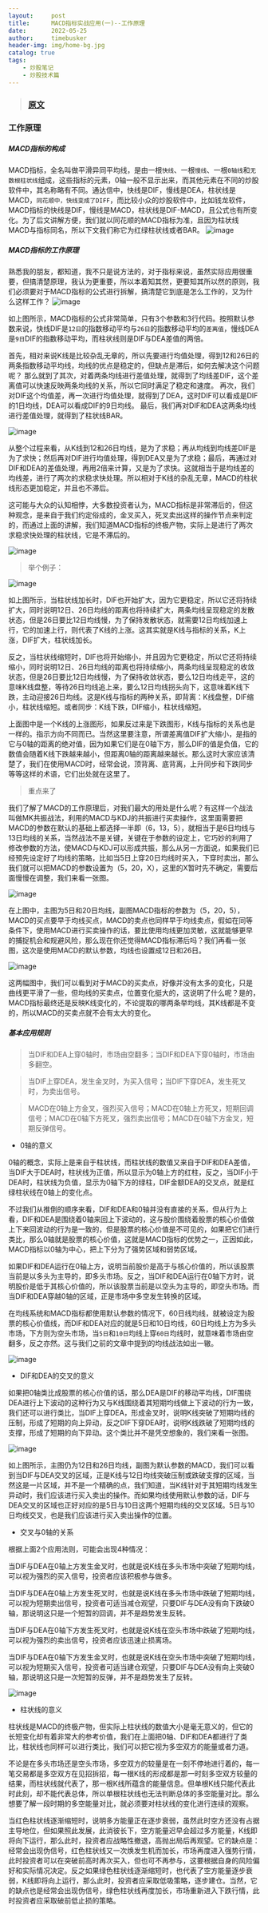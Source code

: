 ```yaml
---
layout:     post
title:      MACD指标实战应用(一)--工作原理
date:       2022-05-25
author:     timebusker
header-img: img/home-bg.jpg
catalog: true
tags:
    - 炒股笔记
    - 炒股技术篇
---  
```


>### [原文](https://zhuanlan.zhihu.com/p/384268548)


### 工作原理
##### MACD指标的构成
MACD指标，全名叫做平滑异同平均线，是由一根`快线`、一根`慢线`、一根`0轴线`和`无数根柱状线`组成，这些指标的元素，0轴一般不显示出来，而其他元素在不同的炒股软件中，其名称略有不同。通达信中，快线是DIF，慢线是DEA，柱状线是MACD，`同花顺中，快线变成了DIFF`，而比较小众的炒股软件中，比如钱龙软件，MACD指标的快线是DIF，慢线是MACD，柱状线是DIF-MACD，且公式也有所变化。为了后文讲解方便，我们就以同花顺的MACD指标为准，且因为柱状线MACD与指标同名，所以下文我们称它为红绿柱状线或者BAR。
![image](/img/gupiao/20220525011357.png)  

##### MACD指标的工作原理
熟悉我的朋友，都知道，我不只是说方法的，对于指标来说，虽然实际应用很重要，但搞清楚原理，我认为更重要，所以本着知其然，更要知其所以然的原则，我们必须要对于MACD指标的公式进行拆解，搞清楚它到底是怎么工作的，又为什么这样工作？
![image](/img/gupiao/20220525011537.png)  

如上图所示，MACD指标的公式非常简单，只有3个参数和3行代码。按照默认参数来说，快线DIF是`12日`的指数移动平均与`26日`的指数移动平均的`差离值`，慢线DEA是`9日`DIF的指数移动平均，而柱状线则是DIF与DEA差值的两倍。

首先，相对来说K线是比较杂乱无章的，所以先要进行均值处理，得到12和26日的两条指数移动平均线，均线的优点是稳定的，但缺点是滞后，如何去解决这个问题呢？
那么就到了其次，对着两条均线进行差值处理，就得到了均线差DIF，这个差离值可以快速反映两条均线的关系，所以它同时满足了稳定和速度。
再次，我们对DIF这个均值差，再一次进行均值处理，就得到了DEA，这时DIF可以看成是DIF的1日均线，DEA可以看成DIF的9日均线。
最后，我们再对DIF和DEA这两条均线进行差值处理，就得到了柱状线BAR。

![image](/img/gupiao/20220525011929.png)  

从整个过程来看，从K线到12和26日均线，是为了求稳；再从均线到均线差DIF是为了求快；然后再对DIF进行均值处理，得到DEA又是为了求稳；最后，再通过对DIF和DEA的差值处理，再用2倍来计算，又是为了求快。这就相当于是均线差的均线差，进行了两次的求稳求快处理。所以相对于K线的杂乱无章，MACD的柱状线形态更加稳定，并且也不滞后。

这可能与大众的认知相悖，大多数投资者认为，MACD指标是非常滞后的，但这种观念，是来自于我们约定俗成的，金叉买入，死叉卖出这样的操作节点来判定的，而通过上面的讲解，我们知道MACD指标的终极产物，实际上是进行了两次求稳求快处理的柱状线，它是不滞后的。

![image](/img/gupiao/20220525012117.png)  

> 举个例子：

![image](/img/gupiao/20220525012203.png)  

如上图所示，当柱状线加长时，DIF也开始扩大，因为它更稳定，所以它还将持续扩大，同时说明12日、26日均线的距离也将持续扩大，两条均线呈现稳定的发散状态，但是26日要比12日均线慢，为了保持发散状态，就需要12日均线加速上行，它的加速上行，则代表了K线的上涨。这其实就是K线与指标的关系，K上涨，DIF扩大，柱状线加长。

反之，当柱状线缩短时，DIF也将开始缩小，并且因为它更稳定，所以它还将持续缩小，同时说明12日、26日均线的距离也将持续缩小，两条均线呈现稳定的收敛状态，但是26日要比12日均线慢，为了保持收敛状态，要么12日均线走平，这的意味K线盘整，等待26日均线追上来，要么12日均线拐头向下，这意味着K线下跌，主动迎接26日均线。这是K线与指标的两种关系，即背离：K线盘整，DIF缩小，柱状线缩短。或者同步：K线下跌，DIF缩小，柱状线缩短。

上面图中是一个K线的上涨图形，如果反过来是下跌图形，K线与指标的关系也是一样的。指示方向不同而已。当然这里要注意，所谓差离值DIF扩大缩小，是指的它与0轴的距离的绝对值，因为如果它们是在0轴下方，那么DIF的值是负值，它的数值会随着K线下跌越来越小，但距离0轴的距离越来越长。那么这时大家应该清楚了，我们在使用MACD时，经常会说，顶背离、底背离，上升同步和下跌同步等等这样的术语，它们出处就在这里了。

> 重点来了

我们了解了MACD的工作原理后，对我们最大的用处是什么呢？有这样一个战法叫做MK共振战法，利用的MACD与KDJ的共振进行买卖操作，这里面需要把MACD的参数在默认的基础上都选择一半即（6，13，5），就相当于是6日均线与13日均线的关系，当然战法不是关键，关键在于参数的设定上，它巧妙的利用了修改参数的方法，使MACD与KDJ可以形成共振，那么从另一方面说，如果我们已经预先设定好了均线的策略，比如当5日上穿20日均线时买入，下穿时卖出，那么我们就可以把MACD的参数设置为（5，20，X），这里的X暂时先不确定，需要后面慢慢在调整，我们来看一张图。

![image](/img/gupiao/20220525013222.png)  

在上图中，主图为5日和20日均线，副图MACD指标的参数为（5，20，5），MACD的买点要早于均线买点，MACD的卖点也同样早于均线卖点，假如在同等条件下，使用MACD进行买卖操作的话，要比使用均线更加灵敏，这就能够更早的捕捉机会和规避风险，那么现在你还觉得MACD指标滞后吗？我们再看一张图，这次是使用MACD的默认参数，均线也设置成12日和26日。

![image](/img/gupiao/20220525013433.png)  

这两幅图中，我们可以看到对于MACD的买卖点，好像并没有太多的变化，只是曲线更平滑了一些，但均线的买卖点，位置变化挺大的，这说明了什么呢？是的，MACD指标最终还是反映K线变化的，不论提取的哪两条举均线，其K线都是不变的，所以MACD的买卖点就不会有太大的变化。

##### 基本应用规则

> 当DIF和DEA上穿0轴时，市场由空翻多；当DIF和DEA下穿0轴时，市场由多翻空。

> 当DIF上穿DEA，发生金叉时，为买入信号；当DIF下穿DEA，发生死叉时，为卖出信号。

> MACD在0轴上方金叉，强烈买入信号；MACD在0轴上方死叉，短期回调信号；MACD在0轴下方死叉，强烈卖出信号；MACD在0轴下方金叉，短期反弹信号。



- 0轴的意义

0轴的概念，实际上是来自于柱状线，而柱状线的数值又来自于DIF和DEA差值，当DIF大于DEA时，柱状线为正值，所以显示为0轴上方的红柱，反之，当DIF小于DEA时，柱状线为负值，显示为0轴下方的绿柱，DIF金额DEA的交叉点，就是红绿柱状线在0轴上的变化点。

不过我们从推倒的顺序来看，DIF和DEA和0轴并没有直接的关系，但从行为上看，DIF和DEA是围绕着0轴来回上下波动的，这与股价围绕着股票的核心价值做上下来回波动的行为是一致的，但是股票的核心价值是不可见的，如果把它们进行类比，那么0轴就是股票的核心价值，这就是MACD指标的优势之一，正因如此，MACD指标以0轴为中心，把上下分为了强势区域和弱势区域。

如果DIF和DEA运行在0轴上方，说明当前股价是高于与核心价值的，所以该股票当前是以多头为主导的，即多头市场。反之，当DIF和DEA运行在0轴下方时，说明股价是低于其核心价值的，所以该股票当前是以空头为主导的，即空头市场。而当DIF和DEA穿越0轴的区域，正是市场中多空发生转换的区域。

在均线系统和MACD指标都使用默认参数的情况下，60日线均线，就被设定为股票的核心价值线，而DIF和DEA对应的就是5日和10日均线，60日均线上方为多头市场，下方则为空头市场，当`5日`和`10日`均线上穿`60日`均线时，就意味着市场由空翻多，反之亦然。这与我们之前的文章中提到的均线战法如出一辙。

![image](/img/gupiao/20220525014252.png)  

- DIF和DEA的交叉的意义

如果把0轴类比成股票的核心价值的话，那么DEA是DIF的移动平均线，DIF围绕DEA进行上下波动的这种行为又与K线围绕着其短期均线做上下波动的行为一致，我们还可以进行类比，当DIF上穿DEA，形成金叉时，说明K线突破了短期均线的压制，形成了短期的向上异动，反之DIF下穿DEA时，说明K线跌破了短期均线的支撑，形成了短期的向下异动。这个类比并不是凭空想象的，我们来看一张图。

![image](/img/gupiao/20220525014500.png)  

如上图所示，主图仍为12日和26日均线，副图为默认参数的MACD，我们可以看到当DIF与DEA交叉的区域，正是K线与12日均线突破压制或跌破支撑的区域，当然这是一片区域，并不是一个精确的点，我们知道，当K线针对于其短期均线发生异动时，我们应该进行买入卖出的操作。而如果均线使用默认参数的话，DIF与DEA交叉的区域也正好对应的是5日与10日这两个短期均线的交叉区域。5日与10日均线交叉，也是我们应该进行买入卖出操作的位置。


- 交叉与0轴的关系

根据上面2个应用法则，可能会出现4种情况：

当DIF与DEA在0轴上方发生金叉时，也就是说K线在多头市场中突破了短期均线，可以视为强烈的买入信号，投资者应该积极参与做多。

当DIF与DEA在0轴上方发生死叉时，也就是说K线在多头市场中跌破了短期均线，可以视为短期卖出信号，投资者可适当减仓观望，只要DIF与DEA没有向下跌破0轴，那说明这只是一个短暂的回调，并不是趋势发生反转。

当DIF与DEA在0轴下方发生死叉时，也就是说K线在空头市场中跌破了短期均线，可以视为强烈的卖出信号，投资者应该迅速止损离场。

当DIF与DEA在0轴下方发生金叉时，也就是说K线在空头市场中突破了短期均线，可以视为短期买入信号，投资者可适当建仓观望，只要DIF与DEA没有向上突破0轴，那说明这只是一次短暂的反弹，并不是趋势发生了反转。

![image](/img/gupiao/20220525014834.png)  

- 柱状线的意义

柱状线是MACD的终极产物，但实际上柱状线的数值大小是毫无意义的，但它的长短变化却有着非常大的参考价值，我们在上面把0轴、DIF和DEA都进行了类比，柱状线也同样可以进行类比，我们可以把它视为多空双方的能量或者力道。

不论是在多头市场还是空头市场，多空双方的较量是在一刻不停地进行着的，每一笔交易都是多空双方在见招拆招，每一根K线的形成都是那一时刻多空双方较量的结果，而柱状线就代表了，那一根K线所蕴含的能量信息。但单根K线只能代表此时此刻，却不能代表总体，所以单根柱状线也无法判断总体的多空能量对比。那么想要了解一段时期的多空能量对比，就必须要对柱状线的变化进行连续的观察。

当红色柱状线逐渐缩短时，说明多方能量正在逐步衰弱，虽然此时空方还没有占据主导地位，但如果照此发展，此消彼长下，空方能量迟早会超过多方能量，K线即将向下运行，那么此时，投资者应战略性撤退，高抛出局后再观望。它的缺点是：经常会出现伪信号，红色柱状线又一次焕发生机而加长，市场再度进入强势行情，此时投资者可以在突破前高时再次买入，但也可不再参与，这要根据自身的风险偏好和实际情况决定。反之如果绿色柱状线逐渐缩短时，也代表了空方能量逐步衰弱，K线即将向上运行，那么此时，投资者应采取低吸策略，逐步建仓。当然，它的缺点也是经常会出现伪信号，绿色柱状线再度加长，市场重新进入下跌行情，此时投资者应采取破前低止损的策略。



















